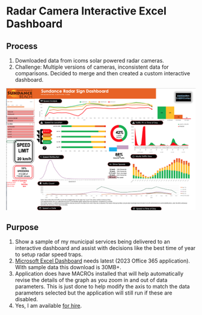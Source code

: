 # Radar Camera Interactive Excel Dashboard

## Process

1. Downloaded data from icoms solar powered radar cameras.
2. Challenge: Multiple versions of cameras, inconsistent data for comparisons.  Decided to merge and then created a custom interactive dashboard.

![sample screenshot of dashboard](https://github.com/cboyda/Radar-Camera-Dashboard/blob/17e3e54c3113eb673bcb9924fc52fadf0d4bfbfe/sample_dashboard_screenshot.png?raw=true)

## Purpose

1. Show a sample of my municipal services being delivered to an interactive dashboard and assist with decisions like the best time of year to setup radar speed traps.
2. [Microsoft Excel Dashboard](https://github.com/cboyda/Radar-Camera-Dashboard/blob/17e3e54c3113eb673bcb9924fc52fadf0d4bfbfe/Sundance%20Dashboard.xlsm?raw=true) needs latest (2023 Office 365 application).  With sample data this download is 30MB+.
3. Application does have MACROs installed that will help automatically revise the details of the graph as you zoom in and out of data parameters.  This is just done to help modify the axis to match the data parameters selected but the application will still run if these are disabled.
4. Yes, I am available [for hire](https://www.linkedin.com/in/clintonboyda/).
